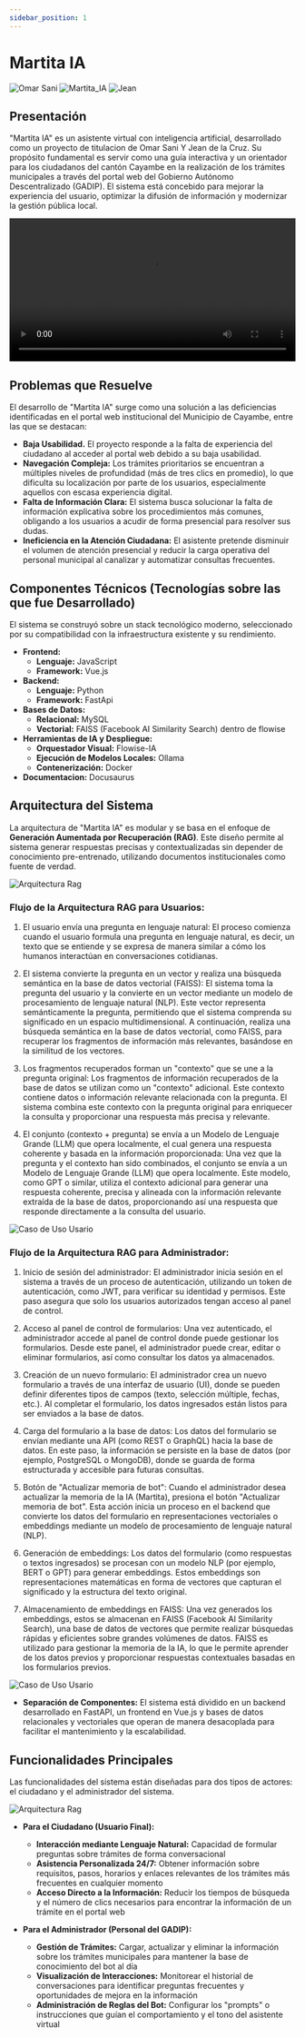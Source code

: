 ```yaml
---
sidebar_position: 1
---
```


# Martita IA

![Omar Sani](../static/img/Omar1.0.png) ![Martita_IA](../static/img/Martita_IA1.jpeg) ![Jean](../static/img/Jean.png)

## Presentación

"Martita IA" es un asistente virtual con inteligencia artificial, desarrollado como un proyecto de titulacion de Omar Sani Y Jean de la Cruz. Su propósito fundamental es servir como una guía interactiva y un orientador para los ciudadanos del cantón Cayambe en la realización de los trámites municipales a través del portal web del Gobierno Autónomo Descentralizado (GADIP). El sistema está concebido para mejorar la experiencia del usuario, optimizar la difusión de información y modernizar la gestión pública local.


<video width="100%" controls>
  <source src="/videos/mi_video.mp4" type="video/mp4" />
  Tu navegador no soporta el elemento video.
</video>


## Problemas que Resuelve

El desarrollo de "Martita IA" surge como una solución a las deficiencias identificadas en el portal web institucional del Municipio de Cayambe, entre las que se destacan:

* **Baja Usabilidad.** El proyecto responde a la falta de experiencia del ciudadano al acceder al portal web debido a su baja usabilidad.
* **Navegación Compleja:** Los trámites prioritarios se encuentran a múltiples niveles de profundidad (más de tres clics en promedio), lo que dificulta su localización por parte de los usuarios, especialmente aquellos con escasa experiencia digital.
* **Falta de Información Clara:** El sistema busca solucionar la falta de información explicativa sobre los procedimientos más comunes, obligando a los usuarios a acudir de forma presencial para resolver sus dudas.
* **Ineficiencia en la Atención Ciudadana:** El asistente pretende disminuir el volumen de atención presencial y reducir la carga operativa del personal municipal al canalizar y automatizar consultas frecuentes.

## Componentes Técnicos (Tecnologías sobre las que fue Desarrollado)

El sistema se construyó sobre un stack tecnológico moderno, seleccionado por su compatibilidad con la infraestructura existente y su rendimiento.

* **Frontend:**
  * **Lenguaje:** JavaScript
  * **Framework:** Vue.js
* **Backend:**
  * **Lenguaje:** Python
  * **Framework:** FastApi
* **Bases de Datos:**
  * **Relacional:** MySQL
  * **Vectorial:** FAISS (Facebook AI Similarity Search) dentro de flowise
* **Herramientas de IA y Despliegue:**
  * **Orquestador Visual:** Flowise-IA
  * **Ejecución de Modelos Locales:** Ollama
  * **Contenerización:** Docker
* **Documentacion:** Docusaurus

## Arquitectura del Sistema

La arquitectura de "Martita IA" es modular y se basa en el enfoque de **Generación Aumentada por Recuperación (RAG)**. Este diseño permite al sistema generar respuestas precisas y contextualizadas sin depender de conocimiento pre-entrenado, utilizando documentos institucionales como fuente de verdad.

![Arquitectura Rag](../static/img/Rag_Arquitectura.jpg)

### **Flujo de la Arquitectura RAG para Usuarios:**


  
1. El usuario envía una pregunta en lenguaje natural:
El proceso comienza cuando el usuario formula una pregunta en lenguaje natural, es decir, un texto que se entiende y se expresa de manera similar a cómo los humanos interactúan en conversaciones cotidianas.

2. El sistema convierte la pregunta en un vector y realiza una búsqueda semántica en la base de datos vectorial (FAISS):
El sistema toma la pregunta del usuario y la convierte en un vector mediante un modelo de procesamiento de lenguaje natural (NLP). Este vector representa semánticamente la pregunta, permitiendo que el sistema comprenda su significado en un espacio multidimensional. A continuación, realiza una búsqueda semántica en la base de datos vectorial, como FAISS, para recuperar los fragmentos de información más relevantes, basándose en la similitud de los vectores.

3. Los fragmentos recuperados forman un "contexto" que se une a la pregunta original:
Los fragmentos de información recuperados de la base de datos se utilizan como un "contexto" adicional. Este contexto contiene datos o información relevante relacionada con la pregunta. El sistema combina este contexto con la pregunta original para enriquecer la consulta y proporcionar una respuesta más precisa y relevante.

4. El conjunto (contexto + pregunta) se envía a un Modelo de Lenguaje Grande (LLM) que opera localmente, el cual genera una respuesta coherente y basada en la información proporcionada:
Una vez que la pregunta y el contexto han sido combinados, el conjunto se envía a un Modelo de Lenguaje Grande (LLM) que opera localmente. Este modelo, como GPT o similar, utiliza el contexto adicional para generar una respuesta coherente, precisa y alineada con la información relevante extraída de la base de datos, proporcionando así una respuesta que responde directamente a la consulta del usuario.

![Caso de Uso Usario](../static/img/CasoUsoUsuario.png)

### **Flujo de la Arquitectura RAG para Administrador:**

 1. Inicio de sesión del administrador:
El administrador inicia sesión en el sistema a través de un proceso de autenticación, utilizando un token de autenticación, como JWT, para verificar su identidad y permisos. Este paso asegura que solo los usuarios autorizados tengan acceso al panel de control.

2. Acceso al panel de control de formularios:
Una vez autenticado, el administrador accede al panel de control donde puede gestionar los formularios. Desde este panel, el administrador puede crear, editar o eliminar formularios, así como consultar los datos ya almacenados.

3. Creación de un nuevo formulario:
El administrador crea un nuevo formulario a través de una interfaz de usuario (UI), donde se pueden definir diferentes tipos de campos (texto, selección múltiple, fechas, etc.). Al completar el formulario, los datos ingresados están listos para ser enviados a la base de datos.

4. Carga del formulario a la base de datos:
Los datos del formulario se envían mediante una API (como REST o GraphQL) hacia la base de datos. En este paso, la información se persiste en la base de datos (por ejemplo, PostgreSQL o MongoDB), donde se guarda de forma estructurada y accesible para futuras consultas.

5. Botón de "Actualizar memoria de bot":
Cuando el administrador desea actualizar la memoria de la IA (Martita), presiona el botón "Actualizar memoria de bot". Esta acción inicia un proceso en el backend que convierte los datos del formulario en representaciones vectoriales o embeddings mediante un modelo de procesamiento de lenguaje natural (NLP).

6. Generación de embeddings:
Los datos del formulario (como respuestas o textos ingresados) se procesan con un modelo NLP (por ejemplo, BERT o GPT) para generar embeddings. Estos embeddings son representaciones matemáticas en forma de vectores que capturan el significado y la estructura del texto original.

7. Almacenamiento de embeddings en FAISS:
Una vez generados los embeddings, estos se almacenan en FAISS (Facebook AI Similarity Search), una base de datos de vectores que permite realizar búsquedas rápidas y eficientes sobre grandes volúmenes de datos. FAISS es utilizado para gestionar la memoria de la IA, lo que le permite aprender de los datos previos y proporcionar respuestas contextuales basadas en los formularios previos.

![Caso de Uso Usario](../static/img/CasoUsoAdmin.png)

* **Separación de Componentes:** El sistema está dividido en un backend desarrollado en FastAPI, un frontend en Vue.js y bases de datos relacionales y vectoriales que operan de manera desacoplada para facilitar el mantenimiento y la escalabilidad.

## Funcionalidades Principales

Las funcionalidades del sistema están diseñadas para dos tipos de actores: el ciudadano y el administrador del sistema.

![Arquitectura Rag](../static/img/Rag_Arquitectura.jpg)

* **Para el Ciudadano (Usuario Final):**
  * **Interacción mediante Lenguaje Natural:** Capacidad de formular preguntas sobre trámites de forma conversacional
  * **Asistencia Personalizada 24/7:** Obtener información sobre requisitos, pasos, horarios y enlaces relevantes de los trámites más frecuentes en cualquier momento
  * **Acceso Directo a la Información:** Reducir los tiempos de búsqueda y el número de clics necesarios para encontrar la información de un trámite en el portal web

* **Para el Administrador (Personal del GADIP):**
  * **Gestión de Trámites:** Cargar, actualizar y eliminar la información sobre los trámites municipales para mantener la base de conocimiento del bot al día
  * **Visualización de Interacciones:** Monitorear el historial de conversaciones para identificar preguntas frecuentes y oportunidades de mejora en la información
  * **Administración de Reglas del Bot:** Configurar los "prompts" o instrucciones que guían el comportamiento y el tono del asistente virtual